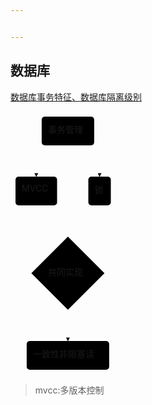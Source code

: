 ```yaml
---


---
```


<h2 id="数据库">数据库</h2>
<p><a href="https://www.jianshu.com/p/fd51cb8dc03b">数据库事务特征、数据库隔离级别</a></p>
<div class="mermaid"><svg xmlns="http://www.w3.org/2000/svg" id="mermaid-svg-HEybTWrtpnZHLmsk" width="100%" style="max-width: 168.53125px;" viewBox="0 0 168.53125 421"><g transform="translate(-12, -12)"><g class="output"><g class="clusters"></g><g class="edgePaths"><g class="edgePath" style="opacity: 1;"><path class="path" d="M79.63688151041667,66L53.265625,91L53.265625,116" marker-end="url(#arrowhead3745)" style="fill:none"></path><defs><marker id="arrowhead3745" viewBox="0 0 10 10" refX="9" refY="5" markerUnits="strokeWidth" markerWidth="8" markerHeight="6" orient="auto"><path d="M 0 0 L 10 5 L 0 10 z" class="arrowheadPath" style="stroke-width: 1; stroke-dasharray: 1, 0;"></path></marker></defs></g><g class="edgePath" style="opacity: 1;"><path class="path" d="M128.15999348958334,66L154.53125,91L154.53125,116" marker-end="url(#arrowhead3746)" style="fill:none"></path><defs><marker id="arrowhead3746" viewBox="0 0 10 10" refX="9" refY="5" markerUnits="strokeWidth" markerWidth="8" markerHeight="6" orient="auto"><path d="M 0 0 L 10 5 L 0 10 z" class="arrowheadPath" style="stroke-width: 1; stroke-dasharray: 1, 0;"></path></marker></defs></g><g class="edgePath" style="opacity: 1;"><path class="path" d="M53.265625,162L53.265625,187L82.31570117289883,234.58273632710117" marker-end="url(#arrowhead3747)" style="fill:none"></path><defs><marker id="arrowhead3747" viewBox="0 0 10 10" refX="9" refY="5" markerUnits="strokeWidth" markerWidth="8" markerHeight="6" orient="auto"><path d="M 0 0 L 0 0 L 0 0 z" style="fill: #333"></path></marker></defs></g><g class="edgePath" style="opacity: 1;"><path class="path" d="M154.53125,162L154.53125,187L126.48117382710117,234.58273632710117" marker-end="url(#arrowhead3748)" style="fill:none"></path><defs><marker id="arrowhead3748" viewBox="0 0 10 10" refX="9" refY="5" markerUnits="strokeWidth" markerWidth="8" markerHeight="6" orient="auto"><path d="M 0 0 L 0 0 L 0 0 z" style="fill: #333"></path></marker></defs></g><g class="edgePath" style="opacity: 1;"><path class="path" d="M104.3984375,329.5L103.8984375,354L103.8984375,379" marker-end="url(#arrowhead3749)" style="fill:none"></path><defs><marker id="arrowhead3749" viewBox="0 0 10 10" refX="9" refY="5" markerUnits="strokeWidth" markerWidth="8" markerHeight="6" orient="auto"><path d="M 0 0 L 10 5 L 0 10 z" class="arrowheadPath" style="stroke-width: 1; stroke-dasharray: 1, 0;"></path></marker></defs></g></g><g class="edgeLabels"><g class="edgeLabel" transform="" style="opacity: 1;"><g transform="translate(0,0)" class="label"><foreignObject width="0" height="0"><div xmlns="http://www.w3.org/1999/xhtml" style="display: inline-block; white-space: nowrap;"><span class="edgeLabel"></span></div></foreignObject></g></g><g class="edgeLabel" transform="" style="opacity: 1;"><g transform="translate(0,0)" class="label"><foreignObject width="0" height="0"><div xmlns="http://www.w3.org/1999/xhtml" style="display: inline-block; white-space: nowrap;"><span class="edgeLabel"></span></div></foreignObject></g></g><g class="edgeLabel" transform="" style="opacity: 1;"><g transform="translate(0,0)" class="label"><foreignObject width="0" height="0"><div xmlns="http://www.w3.org/1999/xhtml" style="display: inline-block; white-space: nowrap;"><span class="edgeLabel"></span></div></foreignObject></g></g><g class="edgeLabel" transform="" style="opacity: 1;"><g transform="translate(0,0)" class="label"><foreignObject width="0" height="0"><div xmlns="http://www.w3.org/1999/xhtml" style="display: inline-block; white-space: nowrap;"><span class="edgeLabel"></span></div></foreignObject></g></g><g class="edgeLabel" transform="" style="opacity: 1;"><g transform="translate(0,0)" class="label"><foreignObject width="0" height="0"><div xmlns="http://www.w3.org/1999/xhtml" style="display: inline-block; white-space: nowrap;"><span class="edgeLabel"></span></div></foreignObject></g></g></g><g class="nodes"><g class="node" id="shiwu" transform="translate(103.8984375,43)" style="opacity: 1;"><rect rx="5" ry="5" x="-42" y="-23" width="84" height="46"></rect><g class="label" transform="translate(0,0)"><g transform="translate(-32,-13)"><foreignObject width="64" height="26"><div xmlns="http://www.w3.org/1999/xhtml" style="display: inline-block; white-space: nowrap;">事务管理</div></foreignObject></g></g></g><g class="node" id="mvcc" transform="translate(53.265625,139)" style="opacity: 1;"><rect rx="5" ry="5" x="-33.265625" y="-23" width="66.53125" height="46"></rect><g class="label" transform="translate(0,0)"><g transform="translate(-23.265625,-13)"><foreignObject width="46.53125" height="26"><div xmlns="http://www.w3.org/1999/xhtml" style="display: inline-block; white-space: nowrap;">MVCC</div></foreignObject></g></g></g><g class="node" id="suo" transform="translate(154.53125,139)" style="opacity: 1;"><rect rx="5" ry="5" x="-18" y="-23" width="36" height="46"></rect><g class="label" transform="translate(0,0)"><g transform="translate(-8,-13)"><foreignObject width="16" height="26"><div xmlns="http://www.w3.org/1999/xhtml" style="display: inline-block; white-space: nowrap;">锁</div></foreignObject></g></g></g><g class="node" id="gong" transform="translate(103.8984375,270.5)" style="opacity: 1;"><polygon points="58.5,0 117,-58.5 58.5,-117 0,-58.5" rx="5" ry="5" transform="translate(-58.5,58.5)"></polygon><g class="label" transform="translate(0,0)"><g transform="translate(-32,-13)"><foreignObject width="64" height="26"><div xmlns="http://www.w3.org/1999/xhtml" style="display: inline-block; white-space: nowrap;">共同实现</div></foreignObject></g></g></g><g class="node" id="result" transform="translate(103.8984375,402)" style="opacity: 1;"><rect rx="5" ry="5" x="-66" y="-23" width="132" height="46"></rect><g class="label" transform="translate(0,0)"><g transform="translate(-56,-13)"><foreignObject width="112" height="26"><div xmlns="http://www.w3.org/1999/xhtml" style="display: inline-block; white-space: nowrap;">一致性非阻塞读</div></foreignObject></g></g></g></g></g></g></svg></div>
<blockquote>
<p>mvcc:多版本控制</p>
</blockquote>

